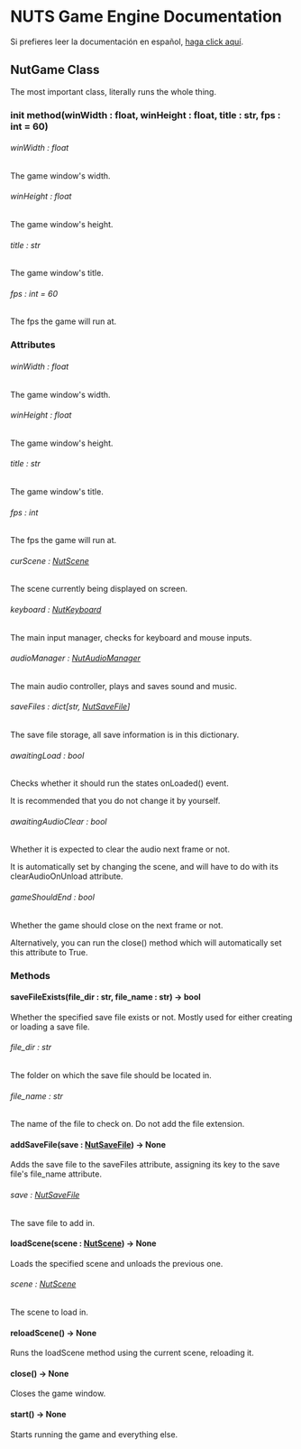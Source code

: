 # NUTS Game Engine Documentation

Si prefieres leer la documentación en español, [haga click aquí](/DOCUMENTATION_Ñ/INDEX.md).

## NutGame Class

The most important class, literally runs the whole thing.

### init method(winWidth : float, winHeight : float, title : str, fps : int = 60)

###### winWidth : float

The game window's width.

###### winHeight : float

The game window's height.

###### title : str

The game window's title.

###### fps : int = 60

The fps the game will run at.

### Attributes

###### winWidth : float

The game window's width.

###### winHeight : float

The game window's height.

###### title : str

The game window's title.

###### fps : int

The fps the game will run at.

###### curScene : [NutScene](/DOCUMENTATION/FILES/NUTSCENE.md)

The scene currently being displayed on screen.

###### keyboard : [NutKeyboard](/DOCUMENTATION/FILES/NUTKEYBOARD.md)

The main input manager, checks for keyboard and mouse inputs.

###### audioManager : [NutAudioManager](/DOCUMENTATION/FILES/NUTAUDIOMANAGER.md)

The main audio controller, plays and saves sound and music.

###### saveFiles : dict[str, [NutSaveFile](/DOCUMENTATION/FILES/NUTSAVEFILE.md)]

The save file storage, all save information is in this dictionary.

###### awaitingLoad : bool

Checks whether it should run the states onLoaded() event.

It is recommended that you do not change it by yourself.

###### awaitingAudioClear : bool

Whether it is expected to clear the audio next frame or not.

It is automatically set by changing the scene, and will have to do with its clearAudioOnUnload attribute.

###### gameShouldEnd : bool

Whether the game should close on the next frame or not.

Alternatively, you can run the close() method which will automatically set this attribute to True.

### Methods

#### saveFileExists(file_dir : str, file_name : str) -> bool

Whether the specified save file exists or not. Mostly used for either creating or loading a save file.

###### file_dir : str

The folder on which the save file should be located in.

###### file_name : str

The name of the file to check on. Do not add the file extension.

#### addSaveFile(save : [NutSaveFile](/DOCUMENTATION/FILES/NUTSAVEFILE.md)) -> None

Adds the save file to the saveFiles attribute, assigning its key to the save file's file_name attribute.

###### save : [NutSaveFile](/DOCUMENTATION/FILES/NUTSAVEFILE.md)

The save file to add in.

#### loadScene(scene : [NutScene](/DOCUMENTATION/FILES/NUTSCENE.md)) -> None

Loads the specified scene and unloads the previous one.

###### scene : [NutScene](/DOCUMENTATION/FILES/NUTSCENE.md)

The scene to load in.

#### reloadScene() -> None

Runs the loadScene method using the current scene, reloading it.

#### close() -> None

Closes the game window.

#### start() -> None

Starts running the game and everything else.
